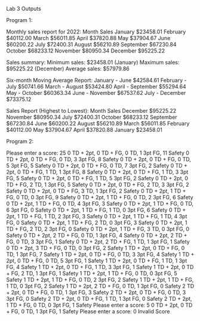 Lab 3 Outputs

Program 1:

Monthly sales report for 2022:
Month     Sales
January   $23458.01
February  $40112.00
March     $56011.85
April     $37820.88
May       $37904.67
June      $60200.22
July      $72400.31
August    $56210.89
September $67230.84
October   $68233.12
November  $80950.34
December  $95225.22

Sales summary:
Minimum sales: $23458.01 (January)
Maximum sales: $95225.22 (December)
Average sales: $57979.86

Six-month Moving Average Report:
January   - June      $42584.61
February  - July      $50741.66
March     - August    $53424.80
April     - September $55294.64
May       - October   $60363.34
June      - November  $67537.62
July      - December  $73375.12

Sales Report (Highest to Lowest):
Month      Sales
December   $95225.22
November   $80950.34
July       $72400.31
October    $68233.12
September  $67230.84
June       $60200.22
August     $56210.89
March      $56011.85
February   $40112.00
May        $37904.67
April      $37820.88
January    $23458.01

Program 2:

Please enter a score: 25
0 TD + 2pt, 0 TD + FG, 0 TD, 1 3pt FG, 11 Safety 
0 TD + 2pt, 0 TD + FG, 0 TD, 3 3pt FG, 8 Safety 
0 TD + 2pt, 0 TD + FG, 0 TD, 5 3pt FG, 5 Safety 
0 TD + 2pt, 0 TD + FG, 0 TD, 7 3pt FG, 2 Safety 
0 TD + 2pt, 0 TD + FG, 1 TD, 1 3pt FG, 8 Safety 
0 TD + 2pt, 0 TD + FG, 1 TD, 3 3pt FG, 5 Safety 
0 TD + 2pt, 0 TD + FG, 1 TD, 5 3pt FG, 2 Safety 
0 TD + 2pt, 0 TD + FG, 2 TD, 1 3pt FG, 5 Safety 
0 TD + 2pt, 0 TD + FG, 2 TD, 3 3pt FG, 2 Safety 
0 TD + 2pt, 0 TD + FG, 3 TD, 1 3pt FG, 2 Safety 
0 TD + 2pt, 1 TD + FG, 0 TD, 0 3pt FG, 9 Safety 
0 TD + 2pt, 1 TD + FG, 0 TD, 2 3pt FG, 6 Safety 
0 TD + 2pt, 1 TD + FG, 0 TD, 4 3pt FG, 3 Safety 
0 TD + 2pt, 1 TD + FG, 0 TD, 6 3pt FG, 0 Safety 
0 TD + 2pt, 1 TD + FG, 1 TD, 0 3pt FG, 6 Safety 
0 TD + 2pt, 1 TD + FG, 1 TD, 2 3pt FG, 3 Safety 
0 TD + 2pt, 1 TD + FG, 1 TD, 4 3pt FG, 0 Safety 
0 TD + 2pt, 1 TD + FG, 2 TD, 0 3pt FG, 3 Safety 
0 TD + 2pt, 1 TD + FG, 2 TD, 2 3pt FG, 0 Safety 
0 TD + 2pt, 1 TD + FG, 3 TD, 0 3pt FG, 0 Safety 
0 TD + 2pt, 2 TD + FG, 0 TD, 1 3pt FG, 4 Safety 
0 TD + 2pt, 2 TD + FG, 0 TD, 3 3pt FG, 1 Safety 
0 TD + 2pt, 2 TD + FG, 1 TD, 1 3pt FG, 1 Safety 
0 TD + 2pt, 3 TD + FG, 0 TD, 0 3pt FG, 2 Safety 
1 TD + 2pt, 0 TD + FG, 0 TD, 1 3pt FG, 7 Safety 
1 TD + 2pt, 0 TD + FG, 0 TD, 3 3pt FG, 4 Safety 
1 TD + 2pt, 0 TD + FG, 0 TD, 5 3pt FG, 1 Safety 
1 TD + 2pt, 0 TD + FG, 1 TD, 1 3pt FG, 4 Safety 
1 TD + 2pt, 0 TD + FG, 1 TD, 3 3pt FG, 1 Safety 
1 TD + 2pt, 0 TD + FG, 2 TD, 1 3pt FG, 1 Safety 
1 TD + 2pt, 1 TD + FG, 0 TD, 0 3pt FG, 5 Safety 
1 TD + 2pt, 1 TD + FG, 0 TD, 2 3pt FG, 2 Safety 
1 TD + 2pt, 1 TD + FG, 1 TD, 0 3pt FG, 2 Safety 
1 TD + 2pt, 2 TD + FG, 0 TD, 1 3pt FG, 0 Safety 
2 TD + 2pt, 0 TD + FG, 0 TD, 1 3pt FG, 3 Safety 
2 TD + 2pt, 0 TD + FG, 0 TD, 3 3pt FG, 0 Safety 
2 TD + 2pt, 0 TD + FG, 1 TD, 1 3pt FG, 0 Safety 
2 TD + 2pt, 1 TD + FG, 0 TD, 0 3pt FG, 1 Safety 
Please enter a score: 5
0 TD + 2pt, 0 TD + FG, 0 TD, 1 3pt FG, 1 Safety 
Please enter a score: 0
Invalid Score
